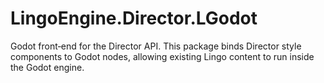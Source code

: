 # LingoEngine.Director.LGodot

Godot front‑end for the Director API. This package binds Director style components to Godot nodes, allowing existing Lingo content to run inside the Godot engine.
